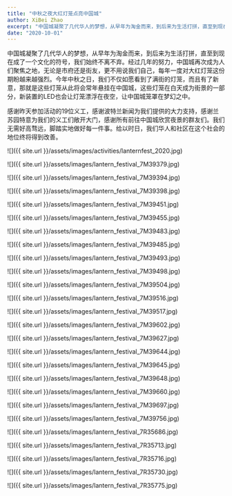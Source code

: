 ```yaml
---
title: "中秋之夜大红灯笼点亮中国城"
author: XiBei Zhao
excerpt: "中国城凝聚了几代华人的梦想，从早年为淘金而来，到后来为生活打拼，直至到现在成了一个文化的符号，我们始终不离不弃。经过几年的努力，中国城再次成为人们聚焦之地，无论是市府还是街友，更不用说我们自己，每年一度对大红灯笼这份期盼越来越强烈。今年中秋之日，我们不仅如愿看到了满街的灯笼，而且有了新意，那就是这些灯笼从此将会常年悬挂在中国城，这些灯笼在白天成为街景的一部分，新装置的LED也会让灯笼漂浮在夜空，让中国城笼罩在梦幻之中。"
date: "2020-10-01"
---
```


中国城凝聚了几代华人的梦想，从早年为淘金而来，到后来为生活打拼，直至到现在成了一个文化的符号，我们始终不离不弃。经过几年的努力，中国城再次成为人们聚焦之地，无论是市府还是街友，更不用说我们自己，每年一度对大红灯笼这份期盼越来越强烈。今年中秋之日，我们不仅如愿看到了满街的灯笼，而且有了新意，那就是这些灯笼从此将会常年悬挂在中国城，这些灯笼在白天成为街景的一部分，新装置的LED也会让灯笼漂浮在夜空，让中国城笼罩在梦幻之中。

感谢昨天参加活动的19位义工，感谢波特兰新闻为我们提供的大力支持，感谢兰苏园特意为我们的义工们敞开大门，感谢所有前往中国城欣赏夜景的群友们。我们无需好高骛远，脚踏实地做好每一件事。给以时日，我们华人和社区在这个社会的地位终将得到改善。

![]({{ site.url }}/assets/images/activities/lanternfest_2020.jpg)

![]({{ site.url }}/assets/images/lantern_festival_7M39379.jpg)

![]({{ site.url }}/assets/images/lantern_festival_7M39394.jpg)

![]({{ site.url }}/assets/images/lantern_festival_7M39398.jpg)

![]({{ site.url }}/assets/images/lantern_festival_7M39451.jpg)

![]({{ site.url }}/assets/images/lantern_festival_7M39455.jpg)

![]({{ site.url }}/assets/images/lantern_festival_7M39483.jpg)

![]({{ site.url }}/assets/images/lantern_festival_7M39485.jpg)

![]({{ site.url }}/assets/images/lantern_festival_7M39493.jpg)

![]({{ site.url }}/assets/images/lantern_festival_7M39498.jpg)

![]({{ site.url }}/assets/images/lantern_festival_7M39504.jpg)

![]({{ site.url }}/assets/images/lantern_festival_7M39516.jpg)

![]({{ site.url }}/assets/images/lantern_festival_7M39517.jpg)

![]({{ site.url }}/assets/images/lantern_festival_7M39602.jpg)

![]({{ site.url }}/assets/images/lantern_festival_7M39627.jpg)

![]({{ site.url }}/assets/images/lantern_festival_7M39644.jpg)

![]({{ site.url }}/assets/images/lantern_festival_7M39645.jpg)

![]({{ site.url }}/assets/images/lantern_festival_7M39648.jpg)

![]({{ site.url }}/assets/images/lantern_festival_7M39660.jpg)

![]({{ site.url }}/assets/images/lantern_festival_7M39697.jpg)

![]({{ site.url }}/assets/images/lantern_festival_7M39756.jpg)

![]({{ site.url }}/assets/images/lantern_festival_7R35686.jpg)

![]({{ site.url }}/assets/images/lantern_festival_7R35713.jpg)

![]({{ site.url }}/assets/images/lantern_festival_7R35716.jpg)

![]({{ site.url }}/assets/images/lantern_festival_7R35730.jpg)

![]({{ site.url }}/assets/images/lantern_festival_7R35775.jpg)
